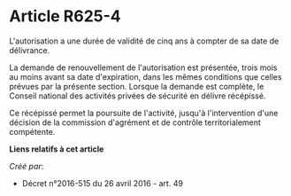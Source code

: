 # Article R625-4

L'autorisation a une durée de validité de cinq ans à compter de sa date de délivrance.

La demande de renouvellement de l'autorisation est présentée, trois mois au moins avant sa date d'expiration, dans les mêmes
conditions que celles prévues par la présente section. Lorsque la demande est complète, le Conseil national des activités
privées de sécurité en délivre récépissé.

Ce récépissé permet la poursuite de l'activité, jusqu'à l'intervention d'une décision de la commission d'agrément et de
contrôle territorialement compétente.

**Liens relatifs à cet article**

_Créé par_:

  - Décret n°2016-515 du 26 avril 2016 - art. 49
